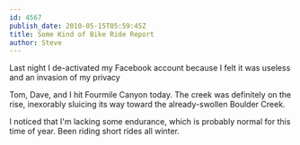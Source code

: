 ```yaml
---
id: 4567
publish_date: 2010-05-15T05:59:45Z
title: Some Kind of Bike Ride Report
author: Steve
---
```

  
Last night I de-activated my Facebook account because I felt it was useless and an invasion of my privacy

Tom, Dave, and I hit Fourmile Canyon today. The creek was definitely on the rise, inexorably sluicing its way toward the already-swollen Boulder Creek.

I noticed that I'm lacking some endurance, which is probably normal for this time of year. Been riding short rides all winter.